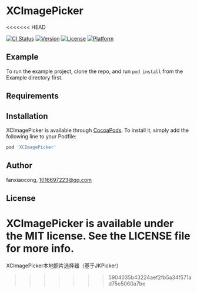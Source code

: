 # XCImagePicker
<<<<<<< HEAD

[![CI Status](http://img.shields.io/travis/fanxiaocong/XCImagePicker.svg?style=flat)](https://travis-ci.org/fanxiaocong/XCImagePicker)
[![Version](https://img.shields.io/cocoapods/v/XCImagePicker.svg?style=flat)](http://cocoapods.org/pods/XCImagePicker)
[![License](https://img.shields.io/cocoapods/l/XCImagePicker.svg?style=flat)](http://cocoapods.org/pods/XCImagePicker)
[![Platform](https://img.shields.io/cocoapods/p/XCImagePicker.svg?style=flat)](http://cocoapods.org/pods/XCImagePicker)

## Example

To run the example project, clone the repo, and run `pod install` from the Example directory first.

## Requirements

## Installation

XCImagePicker is available through [CocoaPods](http://cocoapods.org). To install
it, simply add the following line to your Podfile:

```ruby
pod 'XCImagePicker'
```

## Author

fanxiaocong, 1016697223@qq.com

## License

XCImagePicker is available under the MIT license. See the LICENSE file for more info.
=======
XCImagePicker本地照片选择器（基于JKPicker）
>>>>>>> 5904035b43224aef2fb5a34f571ad75e5060a7be
